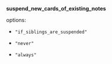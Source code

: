 
**suspend_new_cards_of_existing_notes**

options:

- `"if_siblings_are_suspended"`

- `"never"`

- `"always"`
